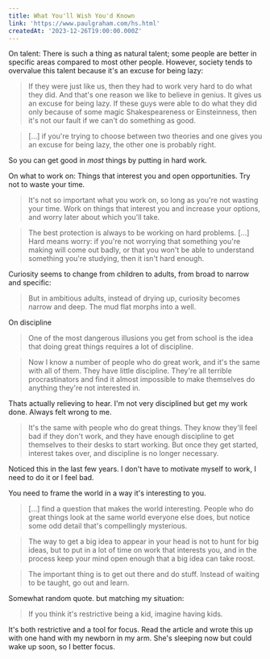 ```yaml
---
title: What You'll Wish You'd Known
link: 'https://www.paulgraham.com/hs.html'
createdAt: '2023-12-26T19:00:00.000Z'
---
```


On talent: There is such a thing as natural talent; some people are better in specific areas compared to most other people. However, society tends to overvalue this talent because it's an excuse for being lazy:

> If they were just like us, then they had to work very hard to do what they did. And that's one reason we like to believe in genius. It gives us an excuse for being lazy. If these guys were able to do what they did only because of some magic Shakespeareness or Einsteinness, then it's not our fault if we can't do something as good.

> \[...] if you're trying to choose between two theories and one gives you an excuse for being lazy, the other one is probably right.

So you can get good in _most_ things by putting in hard work.

On what to work on: Things that interest you and open opportunities. Try not to waste your time.

> It's not so important what you work on, so long as you're not wasting your time. Work on things that interest you and increase your options, and worry later about which you'll take.

> The best protection is always to be working on hard problems. \[...] Hard means worry: if you're not worrying that something you're making will come out badly, or that you won't be able to understand something you're studying, then it isn't hard enough.

Curiosity seems to change from children to adults, from broad to narrow and specific:

> But in ambitious adults, instead of drying up, curiosity becomes narrow and deep. The mud flat morphs into a well.

On discipline

> One of the most dangerous illusions you get from school is the idea that doing great things requires a lot of discipline.

> Now I know a number of people who do great work, and it's the same with all of them. They have little discipline. They're all terrible procrastinators and find it almost impossible to make themselves do anything they're not interested in.

Thats actually relieving to hear. I'm not very disciplined but get my work done. Always felt wrong to me.

> It's the same with people who do great things. They know they'll feel bad if they don't work, and they have enough discipline to get themselves to their desks to start working. But once they get started, interest takes over, and discipline is no longer necessary.

Noticed this in the last few years. I don't have to motivate myself to work, I need to do it or I feel bad.

You need to frame the world in a way it's interesting to you.

> \[...] find a question that makes the world interesting. People who do great things look at the same world everyone else does, but notice some odd detail that's compellingly mysterious.

> The way to get a big idea to appear in your head is not to hunt for big ideas, but to put in a lot of time on work that interests you, and in the process keep your mind open enough that a big idea can take roost.

> The important thing is to get out there and do stuff. Instead of waiting to be taught, go out and learn.

Somewhat random quote. but matching my situation:

> If you think it's restrictive being a kid, imagine having kids.

It's both restrictive and a tool for focus. Read the article and wrote this up with one hand with my newborn in my arm. She's sleeping now but could wake up soon, so I better focus.
